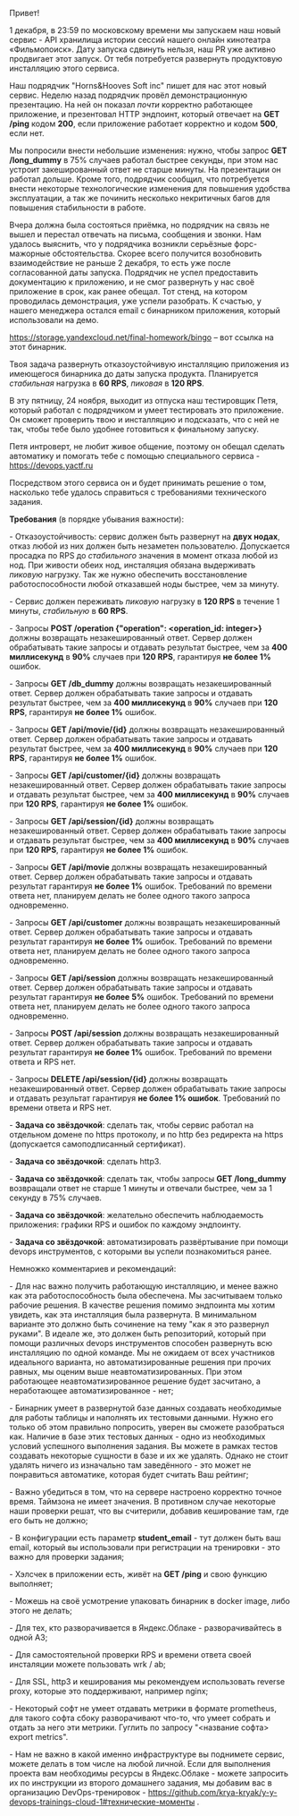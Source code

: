 ﻿Привет!

1 декабря, в 23:59 по московскому времени мы запускаем наш новый сервис - API хранилища истории сессий нашего онлайн кинотеатра «Фильмопоиск». Дату запуска сдвинуть нельзя, наш PR уже активно продвигает этот запуск. От тебя потребуется развернуть продуктовую инсталляцию этого сервиса.

Наш подрядчик "Horns&Hooves Soft inc" пишет для нас этот новый сервис. Неделю назад подрядчик провёл демонстрационную презентацию. На ней он показал *почти* корректно работающее приложение, и презентовал HTTP эндпоинт, который отвечает на **GET /ping** кодом **200**, если приложение работает корректно и кодом **500**, если нет.

Мы попросили внести небольшие изменения: нужно, чтобы запрос **GET /long\_dummy** в 75% случаев работал быстрее секунды, при этом нас устроит закешированный ответ не старше минуты. На презентации он работал дольше. Кроме того, подрядчик сообщил, что потребуется внести некоторые технологические изменения для повышения удобства эксплуатации, а так же починить несколько некритичных багов для повышения стабильности в работе.

Вчера должна была состояться приёмка, но подрядчик на связь не вышел и перестал отвечать на письма, сообщения и звонки. Нам удалось выяснить, что у подрядчика возникли серьёзные форс-мажорные обстоятельства. Скорее всего получится возобновить взаимодействие не раньше 2 декабря, то есть уже после согласованной даты запуска. Подрядчик не успел предоставить документацию к приложению, и не смог развернуть у нас своё приложение в срок, как ранее обещал. Тот стенд, на котором проводилась демонстрация, уже успели разобрать. К счастью, у нашего менеджера остался email с бинарником приложения, который использовали на демо.

<https://storage.yandexcloud.net/final-homework/bingo> – вот ссылка на этот бинарник.

Твоя задача развернуть отказоустойчивую инсталляцию приложения из имеющегося бинарника до даты запуска продукта. Планируется *стабильная* нагрузка в **60 RPS**, *пиковая* в **120 RPS**.

В эту пятницу, 24 ноября, выходит из отпуска наш тестировщик Петя, который работал с подрядчиком и умеет тестировать это приложение. Он сможет проверить твою и инсталляцию и подсказать, что с ней не так, чтобы тебе было удобнее готовиться к финальному запуску.

Петя интроверт, не любит живое общение, поэтому он обещал сделать автоматику и помогать тебе с помощью специального сервиса - <https://devops.yactf.ru>

Посредством этого сервиса он и будет принимать решение о том, насколько тебе удалось справиться с требованиями технического задания.

**Требования** (в порядке убывания важности):

\- Отказоустойчивость: сервис должен быть развернут на **двух нодах**, отказ любой из них должен быть незаметен пользователю. Допускается просадка по RPS до *стабильного* значения в момент отказа любой из нод. При живости обеих нод, инсталяция обязана выдерживать *пиковую* нагрузку. Так же нужно обеспечить восстановление работоспособности любой отказавшей ноды быстрее, чем  за минуту.

\- Сервис должен переживать *пиковую* нагрузку в **120 RPS** в течение 1 минуты, *стабильную* в **60 RPS**.

\- Запросы **POST /operation {"operation": <operation\_id: integer>}** должны возвращать незакешированный ответ. Сервер должен обрабатывать такие запросы и отдавать результат быстрее, чем за **400 миллисекунд** в **90%** случаев при **120 RPS**, гарантируя **не более 1%** ошибок.

\- Запросы **GET /db\_dummy** должны возвращать незакешированный ответ. Сервер должен обрабатывать такие запросы и отдавать результат быстрее, чем за **400 миллисекунд** в **90%** случаев при **120 RPS**, гарантируя **не более 1%** ошибок.

\- Запросы **GET /api/movie/{id}** должны возвращать незакешированный ответ. Сервер должен обрабатывать такие запросы и отдавать результат быстрее, чем за **400 миллисекунд** в **90%**  случаев при **120 RPS**, гарантируя **не более 1%** ошибок.

\- Запросы **GET /api/customer/{id}** должны возвращать незакешированный ответ. Сервер должен обрабатывать такие запросы и отдавать результат быстрее, чем за **400 миллисекунд** в **90%** случаев при **120 RPS**, гарантируя **не более 1%** ошибок.

\- Запросы **GET /api/session/{id}** должны возвращать незакешированный ответ. Сервер должен обрабатывать такие запросы и отдавать результат быстрее, чем за **400 миллисекунд** в **90%**  случаев при **120 RPS**, гарантируя **не более 1%** ошибок.

\- Запросы **GET /api/movie** должны возвращать незакешированный ответ. Сервер должен обрабатывать такие запросы и отдавать результат гарантируя **не более 1%** ошибок. Требований по времени ответа нет, планируем делать не более одного такого запроса одновременно.

\- Запросы **GET /api/customer** должны возвращать незакешированный ответ. Сервер должен обрабатывать такие запросы и отдавать результат гарантируя **не более** **1%** ошибок. Требований по времени ответа нет, планируем делать не более одного такого запроса одновременно.

\- Запросы **GET /api/session** должны возвращать незакешированный ответ. Сервер должен обрабатывать такие запросы и отдавать результат гарантируя **не более** **5%** ошибок. Требований по времени  ответа нет, планируем делать не более одного такого запроса одновременно.

\- Запросы **POST /api/session** должны возвращать незакешированный ответ. Сервер должен обрабатывать такие запросы и отдавать результат гарантируя **не более 1%** ошибок. Требований по  времени ответа и RPS нет.

\- Запросы **DELETE /api/session/{id}** должны возвращать незакешированный ответ. Сервер должен обрабатывать такие запросы и отдавать результат гарантируя **не более 1% ошибок**. Требований по  времени ответа и RPS нет.

\- **Задача со звёздочкой**: сделать так, чтобы сервис работал на отдельном домене по https протоколу, и по http без редиректа на https  (допускается самоподписанный сертификат).

\- **Задача со звёздочкой**: сделать http3.

\- **Задача со звёздочкой**: сделать так, чтобы запросы **GET /long\_dummy** возвращали ответ не старше 1 минуты и отвечали быстрее, чем за 1 секунду в 75% случаев.

\- **Задача со звёздочкой**: желательно обеспечить наблюдаемость приложения: графики RPS и ошибок по каждому эндпоинту.

\- **Задача со звёздочкой**: автоматизировать развёртывание при помощи devops инструментов, с которыми вы успели познакомиться ранее.

Немножко комментариев и рекомендаций:

\- Для нас важно получить работающую инсталляцию, и менее важно как эта работоспособность была обеспечена. Мы засчитываем только рабочие решения. В качестве решения помимо эндпоинта мы хотим увидеть, как эта инсталляция была развернута. В минимальном варианте это должно быть сочинение на тему "как я это развернул руками". В идеале же, это должен быть репозиторий,  который при помощи различных devops инструментов способен развернуть всю инсталляцию по одной команде. Мы не ожидаем от всех участников идеального варианта, но автоматизированные решения при прочих равных, мы оценим выше неавтоматизированных. При этом работающее неавтоматизированное решение будет засчитано, а неработающее автоматизированное - нет;

\- Бинарник умеет в развернутой базе данных создавать необходимые для работы таблицы и наполнять их тестовыми данными. Нужно его только об этом правильно попросить, уверен вы сможете разобраться как. Наличие в базе этих тестовых данных - одно из  необходимых условий успешного выполнения задания. Вы можете в рамках тестов создавать некоторые сущности в базе и их же удалять. Однако не стоит удалять ничего из изначально там заведённого - это может не понравиться автоматике, которая будет считать Ваш рейтинг;

\- Важно убедиться в том, что на сервере настроено корректно точное время. Таймзона не имеет значения. В противном случае  некоторые наши проверки решат, что вы считерили, добавив кеширование там, где его быть не должно;

\- В конфигурации есть параметр **student\_email** - тут должен быть ваш email, который вы использовали при регистрации на тренировки - это важно для проверки задания;

\- Хэлсчек в приложении есть, живёт на **GET /ping** и свою функцию выполняет;

\- Можешь на своё усмотрение упаковать бинарник в docker image, либо этого не делать;

\- Для тех, кто разворачивается в Яндекс.Облаке - разворачивайтесь в одной АЗ;

\- Для самостоятельной проверки RPS и времени ответа своей инсталяции можете пользовать wrk / ab;

\- Для SSL, http3 и кеширования мы рекомендуем использовать reverse proxy, которые это поддерживают, например nginx;

\- Некоторый софт не умеет отдавать метрики в формате prometheus, для такого софта сбоку разворачивают что-то, что умеет собрать и отдать за него эти метрики. Гуглить по запросу "<название софта> export metrics".

\- Нам не важно в какой именно инфраструктуре вы поднимете сервис, можете делать в том числе на любой личной. Если для выполнения проекта вам необходимы ресурсы в Яндекс.Облаке - можете запросить их по инструкции из второго домашнего задания, мы добавим вас в организацию DevOps-тренировок -  https://github.com/krya-kryak/y-y-devops-trainings-cloud-1#технические-моменты .
